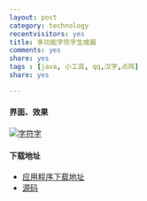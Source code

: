 ```yaml
---
layout: post 
category: technology
recentvisitors: yes
title: 多功能字符字生成器
comments: yes
share: yes
tags : [java, 小工具, qq,汉字,点阵] 
share: yes

---
```


#### 界面、效果

<a class="fancybox" rel="gallary1" href="https://2s66lw.blu.livefilestore.com/y2pC_KidzYl4FgBr3CqL2hf96OJMtfB_QvzYvMycDKbzlTTtOteoD5aidEYVbSWhJ1f40IMzQR_GUbj1npwdhxPclTW9-PG88QitkCLqy4AyNM/zfz.png" title="字符字"><img src="https://2s66lw.blu.livefilestore.com/y2pC_KidzYl4FgBr3CqL2hf96OJMtfB_QvzYvMycDKbzlTTtOteoD5aidEYVbSWhJ1f40IMzQR_GUbj1npwdhxPclTW9-PG88QitkCLqy4AyNM/zfz.png" alt="字符字"/></a>

#### 下载地址

* [应用程序下载地址](http://ishare.iask.sina.com.cn/f/15806610.html)
* [源码](http://bitbucket.org/dustincys/ccmt)

